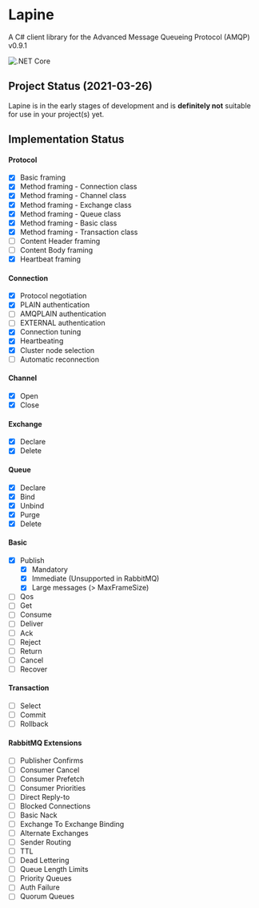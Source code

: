 # Lapine
A C# client library for the Advanced Message Queueing Protocol (AMQP) v0.9.1

![.NET Core](https://github.com/Matthew-Davey/Lapine/workflows/.NET%20Core/badge.svg?branch=develop)

## Project Status (2021-03-26)
Lapine is in the early stages of development and is **definitely not** suitable for use in your project(s) yet.

## Implementation Status

#### Protocol
- [x] Basic framing
- [x] Method framing - Connection class
- [x] Method framing - Channel class
- [x] Method framing - Exchange class
- [x] Method framing - Queue class
- [x] Method framing - Basic class
- [x] Method framing - Transaction class
- [ ] Content Header framing
- [ ] Content Body framing
- [x] Heartbeat framing

#### Connection
- [x] Protocol negotiation
- [x] PLAIN authentication
- [ ] AMQPLAIN authentication
- [ ] EXTERNAL authentication
- [x] Connection tuning
- [x] Heartbeating
- [x] Cluster node selection
- [ ] Automatic reconnection

#### Channel
- [x] Open
- [x] Close

#### Exchange
- [x] Declare
- [x] Delete

#### Queue
- [x] Declare
- [x] Bind
- [x] Unbind
- [x] Purge
- [x] Delete

#### Basic
- [x] Publish
  - [x] Mandatory
  - [x] Immediate (Unsupported in RabbitMQ)
  - [x] Large messages (> MaxFrameSize)
- [ ] Qos
- [ ] Get
- [ ] Consume
- [ ] Deliver
- [ ] Ack
- [ ] Reject
- [ ] Return
- [ ] Cancel
- [ ] Recover

#### Transaction
- [ ] Select
- [ ] Commit
- [ ] Rollback

#### RabbitMQ Extensions
- [ ] Publisher Confirms
- [ ] Consumer Cancel
- [ ] Consumer Prefetch
- [ ] Consumer Priorities
- [ ] Direct Reply-to
- [ ] Blocked Connections
- [ ] Basic Nack
- [ ] Exchange To Exchange Binding
- [ ] Alternate Exchanges
- [ ] Sender Routing
- [ ] TTL
- [ ] Dead Lettering
- [ ] Queue Length Limits
- [ ] Priority Queues
- [ ] Auth Failure
- [ ] Quorum Queues
